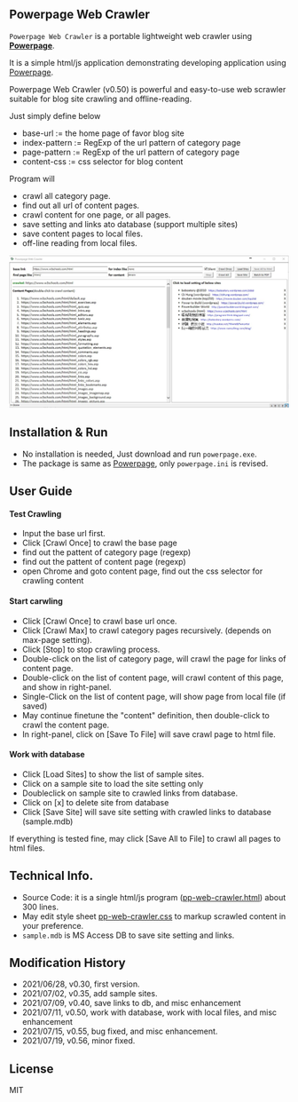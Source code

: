 ## Powerpage Web Crawler

``Powerpage Web Crawler`` is a portable lightweight web crawler using [**Powerpage**](https://github.com/casualwriter/powerpage). 
 
It is a simple html/js application demonstrating developing application using [Powerpage](https://github.com/casualwriter/powerpage). 

Powerpage Web Crawler (v0.50) is powerful and easy-to-use web scrawler suitable for blog site crawling and offline-reading. 

Just simply define below

* base-url := the home page of favor blog site
* index-pattern := RegExp of the url pattern of category page
* page-pattern := RegExp of the url pattern of category page
* content-css := css selector for blog content 

Program will
 
* crawl all category page.
* find out all url of content pages. 
* crawl content for one page, or all pages. 
* save setting and links ato database (support multiple sites)
* save content pages to local files.
* off-line reading from local files.
 
![](powerpage-web-crawler.jpg)

## Installation & Run

* No installation is needed, Just download and run ``powerpage.exe``.
* The package is same as [Powerpage](https://github.com/casualwriter/powerpage), only ``powerpage.ini`` is revised.

## User Guide

#### Test Crawling

* Input the base url first.
* Click [Crawl Once] to crawl the base page 
* find out the pattent of category page (regexp)
* find out the pattent of content page (regexp)
* open Chrome and goto content page, find out the css selector for crawling content

#### Start carwling

* Click [Crawl Once] to crawl base url once.
* Click [Crawl Max] to crawl category pages recursively. (depends on max-page setting).
* Click [Stop] to stop crawling process.
* Double-click on the list of category page, will crawl the page for links of content page.
* Double-click on the list of content page, will crawl content of this page, and show in right-panel.
* Single-Click on the list of content page, will show page from local file (if saved) 
* May continue finetune the "content" definition, then double-click to crawl the content page.
* In right-panel, click on [Save To File] will save crawl page to html file.

#### Work with database

* Click [Load Sites] to show the list of sample sites.
* Click on a sample site to load the site setting only
* Doubleclick on sample site to crawled links from database.
* Click on [x] to delete site from database
* Click [Save Site] will save site setting with crawled links to database (sample.mdb)

If everything is tested fine, may click [Save All to File] to crawl all pages to html files.


## Technical Info.

* Source Code: it is a single html/js program ([pp-web-crawler.html](source/pp-web-crawler.html)) about 300 lines.
* May edit style sheet [pp-web-crawler.css](source/pp-web-crawler.css) to markup scrawled content in your preference.
* ``sample.mdb`` is MS Access DB to save site setting and links.

## Modification History

* 2021/06/28, v0.30, first version.
* 2021/07/02, v0.35, add sample sites.
* 2021/07/09, v0.40, save links to db, and misc enhancement
* 2021/07/11, v0.50, work with database, work with local files, and misc enhancement
* 2021/07/15, v0.55, bug fixed, and misc enhancement.
* 2021/07/19, v0.56, minor fixed.

## License

MIT
